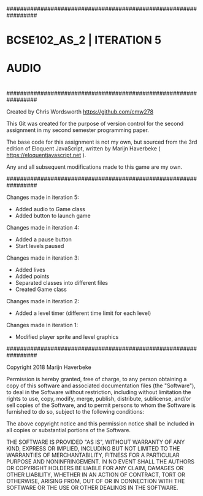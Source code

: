 #################################################################
#                                                               #
#                 BCSE102_AS_2 | ITERATION 5                    #
#                                                               #
#                          AUDIO                                #
#                                                               #
#################################################################

  Created by Chris Wordsworth
  https://github.com/cmw278

This Git was created for the purpose of version control for the
second assignment in my second semester programming paper.

The base code for this assignment is not my own, but sourced 
from the 3rd edition of Eloquent JavaScript, written by
Marijn Haverbeke ( https://eloquentjavascript.net ).

Any and all subsequent modifications made to this game are my
own.

#################################################################

Changes made in iteration 5:

  - Added audio to Game class
  - Added button to launch game

Changes made in iteration 4:

  - Added a pause button
  - Start levels paused

Changes made in iteration 3:

  - Added lives
  - Added points
  - Separated classes into different files
  - Created Game class

Changes made in iteration 2:

  - Added a level timer (different time limit for each level)

Changes made in iteration 1:

  - Modified player sprite and level graphics

#################################################################

Copyright 2018 Marijn Haverbeke

Permission is hereby granted, free of charge, to any person
obtaining a copy of this software and associated documentation
files (the "Software"), to deal in the Software without
restriction, including without limitation the rights to use,
copy, modify, merge, publish, distribute, sublicense, and/or sell
copies of the Software, and to permit persons to whom the
Software is furnished to do so, subject to the following
conditions:

  The above copyright notice and this permission notice shall be
  included in all copies or substantial portions of the Software.

THE SOFTWARE IS PROVIDED "AS IS", WITHOUT WARRANTY OF ANY KIND,
EXPRESS OR IMPLIED, INCLUDING BUT NOT LIMITED TO THE WARRANTIES
OF MERCHANTABILITY, FITNESS FOR A PARTICULAR PURPOSE AND
NONINFRINGEMENT. IN NO EVENT SHALL THE AUTHORS OR COPYRIGHT
HOLDERS BE LIABLE FOR ANY CLAIM, DAMAGES OR OTHER LIABILITY,
WHETHER IN AN ACTION OF CONTRACT, TORT OR OTHERWISE, ARISING
FROM, OUT OF OR IN CONNECTION WITH THE SOFTWARE OR THE USE OR
OTHER DEALINGS IN THE SOFTWARE.